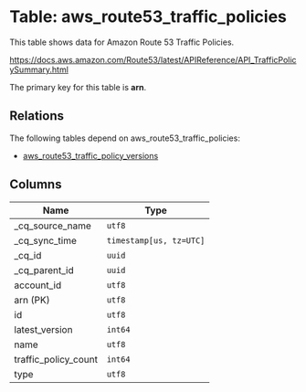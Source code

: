 # Table: aws_route53_traffic_policies

This table shows data for Amazon Route 53 Traffic Policies.

https://docs.aws.amazon.com/Route53/latest/APIReference/API_TrafficPolicySummary.html

The primary key for this table is **arn**.

## Relations

The following tables depend on aws_route53_traffic_policies:
  - [aws_route53_traffic_policy_versions](aws_route53_traffic_policy_versions)

## Columns

| Name          | Type          |
| ------------- | ------------- |
|_cq_source_name|`utf8`|
|_cq_sync_time|`timestamp[us, tz=UTC]`|
|_cq_id|`uuid`|
|_cq_parent_id|`uuid`|
|account_id|`utf8`|
|arn (PK)|`utf8`|
|id|`utf8`|
|latest_version|`int64`|
|name|`utf8`|
|traffic_policy_count|`int64`|
|type|`utf8`|